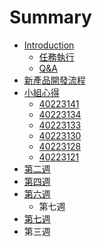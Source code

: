 # Summary

* [Introduction](README.md)
   * [任務執行](_任務執行.md)
   * [Q&A](q&a.md)
* [新產品開發流程](_新產品開發流程.md)
* [小組心得](_協同上機考試.md)
   * [40223141](product_owner.md)
   * [40223134](scrumaster.md)
   * [40223133](scrum_1.md)
   * [40223130](scrum_2.md)
   * [40223128](scrum_3.md)
   * [40223121](scrum_4.md)
* [第二週](di_er_zhou.md)
* [第四週](di_si_zhou.md)
* [第六週](di_liu_zhou.md)
   * 第七週
* [第七週](di_qi_zhou.md)
* 第三週

